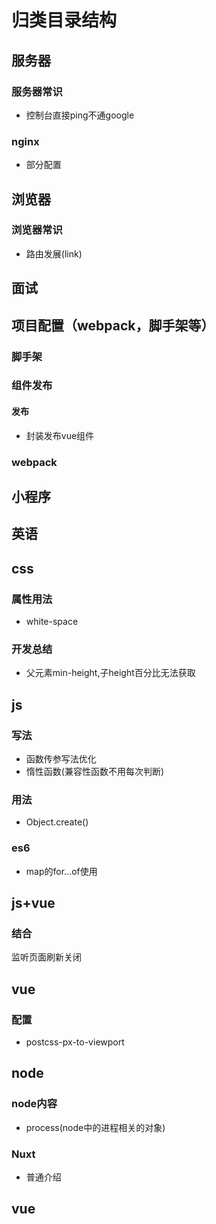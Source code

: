 # 归类目录结构

## 服务器

### 服务器常识

* 控制台直接ping不通google

### nginx

* 部分配置

## 浏览器

### 浏览器常识

* 路由发展(link)

## 面试

## 项目配置（webpack，脚手架等）

### 脚手架

### 组件发布

#### 发布

* 封装发布vue组件

### webpack

## 小程序

## 英语

## css

### 属性用法

* white-space

### 开发总结

* 父元素min-height,子height百分比无法获取

## js

### 写法

* 函数传参写法优化
* 惰性函数(兼容性函数不用每次判断)

### 用法

* Object.create()

### es6

* map的for...of使用

## js+vue

### 结合

监听页面刷新关闭

## vue

### 配置

* postcss-px-to-viewport

## node

### node内容

* process(node中的进程相关的对象)

### Nuxt

* 普通介绍

## vue
